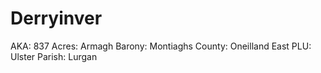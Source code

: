 # Derryinver

AKA: 837
Acres: Armagh
Barony: Montiaghs
County: Oneilland East
PLU: Ulster
Parish: Lurgan